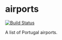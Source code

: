 # airports

[![Build Status](https://travis-ci.com/lucasmacedodelemos/airports.svg?token=ci1bpyNDzzJtCyezXNBd&branch=master)](https://travis-ci.com/lucasmacedodelemos/airports)

A list of Portugal airports.
